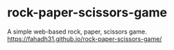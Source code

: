 # rock-paper-scissors-game
A simple web-based rock, paper, scissors game.
https://fahadh31.github.io/rock-paper-scissors-game/
